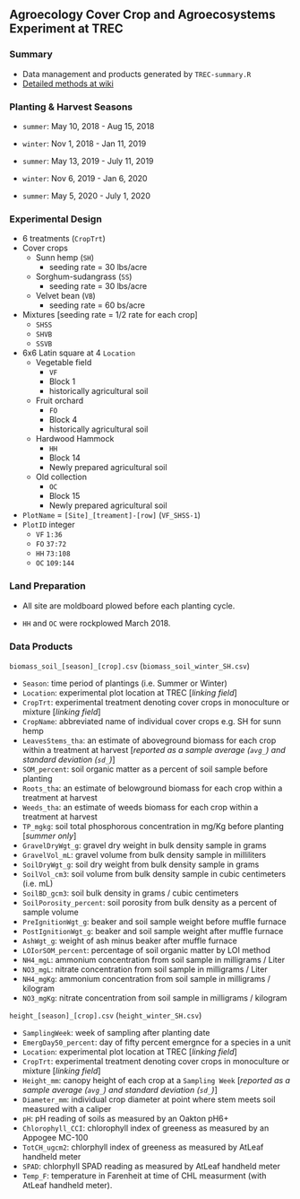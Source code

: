 ## Agroecology Cover Crop and Agroecosystems Experiment at TREC

### Summary

- Data management and products generated by `TREC-summary.R`
- [Detailed methods at wiki](https://github.com/TREC-Agroecology/agroecosystems/wiki)

### Planting & Harvest Seasons

- `summer`: May 10, 2018 - Aug 15, 2018
- `winter`: Nov 1, 2018 - Jan 11, 2019

- `summer`: May 13, 2019 - July 11, 2019
- `winter`: Nov 6, 2019 - Jan 6, 2020

- `summer`: May 5, 2020 - July 1, 2020

### Experimental Design

- 6 treatments (`CropTrt`)
- Cover crops
   - Sunn hemp (`SH`)
      - seeding rate = 30 lbs/acre
   - Sorghum-sudangrass (`SS`)
      - seeding rate = 30 lbs/acre
   - Velvet bean (`VB`)
      - seeding rate = 60 bs/acre
- Mixtures [seeding rate = 1/2 rate for each crop]
   - `SHSS`
   - `SHVB`
   - `SSVB`
- 6x6 Latin square at 4 `Location`
   - Vegetable field
      - `VF`
      - Block 1
      - historically agricultural soil
   - Fruit orchard 
      - `FO`
      - Block 4
      - historically agricultural soil
   - Hardwood Hammock
      - `HH`
      - Block 14
      - Newly prepared agricultural soil
   - Old collection
      - `OC`
      - Block 15
      - Newly prepared agricultural soil
- `PlotName` = `[Site]_[treament]-[row]` (`VF_SHSS-1`)
- `PlotID` integer
   - `VF` `1:36`
   - `FO` `37:72`
   - `HH` `73:108`
   - `OC` `109:144` 

### Land Preparation 

- All site are moldboard plowed before each planting cycle.

- `HH` and `OC` were rockplowed March 2018. 

### Data Products

`biomass_soil_[season]_[crop].csv` (`biomass_soil_winter_SH.csv`)

- `Season`: time period of plantings (i.e. Summer or Winter)
- `Location`: experimental plot location at TREC [*linking field*]
- `CropTrt`: experimental treatment denoting cover crops in monoculture or mixture [*linking field*]
- `CropName`: abbreviated name of individual cover crops e.g. SH for sunn hemp
- `LeavesStems_tha`: an estimate of aboveground biomass for each crop within a treatment at harvest [*reported as a sample average (`avg_`) and standard deviation (`sd_`)*]
- `SOM_percent`: soil organic matter as a percent of soil sample before planting
- `Roots_tha`: an estimate of belowground biomass for each crop within a treatment at harvest
- `Weeds_tha`: an estimate of weeds biomass for each crop within a treatment at harvest
- `TP_mgkg`: soil total phosphorous concentration in mg/Kg before planting [*summer only*]
- `GravelDryWgt_g`: gravel dry weight in bulk density sample in grams
- `GravelVol_mL`: gravel volume from bulk density sample in milliliters
- `SoilDryWgt_g`: soil dry weight from bulk density sample in grams
- `SoilVol_cm3`: soil volume from bulk density sample in cubic centimeters (i.e. mL)
- `SoilBD_gcm3`: soil bulk density in grams / cubic centimeters
- `SoilPorosity_percent`: soil porosity from bulk density as a percent of sample volume
- `PreIgnitionWgt_g`: beaker and soil sample weight before muffle furnace 
- `PostIgnitionWgt_g`: beaker and soil sample weight after muffle furnace
- `AshWgt_g`: weight of ash minus beaker after muffle furnace 
- `LOIorSOM_percent`: percentage of soil organic matter by LOI method 
- `NH4_mgL`: ammonium concentration from soil sample in milligrams / Liter
- `NO3_mgL`: nitrate concentration from soil sample in milligrams / Liter
- `NH4_mgKg`: ammonium concentration from soil sample in milligrams / kilogram
- `NO3_mgKg`: nitrate concentration from soil sample in milligrams / kilogram

`height_[season]_[crop].csv` (`height_winter_SH.csv`)

- `SamplingWeek`: week of sampling after planting date
- `EmergDay50_percent`: day of fifty percent emergnce for a species in a unit
- `Location`: experimental plot location at TREC [*linking field*]
- `CropTrt`: experimental treatment denoting cover crops in monoculture or mixture [*linking field*]
- `Height_mm`: canopy height of each crop at a `Sampling Week` [*reported as a sample average (`avg_`) and standard deviation (`sd_`)*]
- `Diameter_mm`: individual crop diameter at point where stem meets soil measured with a caliper
- `pH`: pH reading of soils as measured by an Oakton pH6+
- `Chlorophyll_CCI`: chlorophyll index of greeness as measured by an Appogee MC-100
- `TotCH_ugcm2`: chlorphyll index of greeness as measured by AtLeaf handheld meter
- `SPAD`: chlorphyll SPAD reading as measured by AtLeaf handheld meter 
- `Temp_F`: temperature in Farenheit at time of CHL measurment (with AtLeaf handheld meter). 


